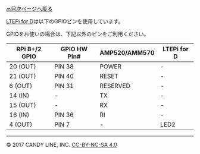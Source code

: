 [🔙目次ページへ戻る](README.md)

[LTEPi for D](https://www.candy-line.io/製品一覧/ltepi-for-d/)は以下のGPIOピンを使用しています。

GPIOをお使いの場合は、下記以外のピンをご利用ください。

| RPi B+/2 GPIO  | GPIO HW Pin#  | AMP520/AMM570 | LTEPi for D |
| -------------- | ------------- | ------------- | ------------|
|    20 (OUT)    |     PIN 38    |     POWER     |      -      |
|    21 (OUT)    |     PIN 40    |     RESET     |      -      |
|     6 (OUT)    |     PIN 31    |    RESERVED   |      -      |
|    14 (IN)     |       -       |      TX       |      -      |
|    15 (OUT)    |       -       |      RX       |      -      |
|    16 (IN)     |     PIN 36    |      RI       |      -      |
|     4 (OUT)    |     PIN 7     |       -       |     LED2    |

---
© 2017 CANDY LINE, INC. [CC-BY-NC-SA 4.0](https://creativecommons.org/licenses/by-nc-sa/4.0/)
